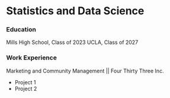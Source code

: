 # Statistics and Data Science

### Education
Mills High School, Class of 2023
UCLA, Class of 2027

### Work Experience
Marketing and Community Management || Four Thirty Three Inc.
- Project 1
- Project 2
